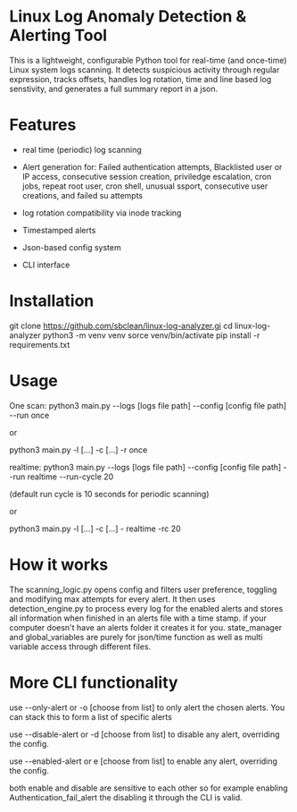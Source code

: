 # Linux Log Anomaly Detection & Alerting Tool

This is a lightweight, configurable Python tool for real-time (and once-time) Linux system logs scanning. 
It detects suspicious activity through regular expression, tracks offsets, handles log rotation, 
time and line based log senstivity, and generates a full summary report in a json.

# Features

- real time (periodic) log scanning 
- Alert generation for:
Failed authentication attempts, Blacklisted user or IP access, consecutive session creation, priviledge escalation, cron jobs, repeat root user, cron shell, unusual ssport, consecutive user creations, and failed su attempts

- log rotation compatibility via inode tracking
- Timestamped alerts
- Json-based config system
- CLI interface

# Installation
git clone https://github.com/sbclean/linux-log-analyzer.gi
cd linux-log-analyzer
python3 -m venv venv
sorce venv/bin/activate
pip install -r requirements.txt

# Usage

One scan:
python3 main.py --logs [logs file path] --config [config file path] --run once

or

python3 main.py -l [...] -c [...] -r once

realtime:
python3 main.py --logs [logs file path] --config [config file path] --run realtime --run-cycle 20 

(default run cycle is 10 seconds for periodic scanning)

or

python3 main.py -l [...] -c [...] - realtime -rc 20

# How it works
The scanning_logic.py opens config and filters user preference, toggling and modifying max attempts for every alert. It then uses detection_engine.py to process every log for the enabled alerts and stores all information when finished in an alerts file with a time stamp. if your computer doesn't have an alerts folder it creates it for you. state_manager and global_variables are purely for json/time function as well as multi variable access through different files.

# More CLI functionality

use --only-alert or -o [choose from list] to only alert the chosen alerts. You can stack this to form a list of specific alerts

use --disable-alert or -d [choose from list] to disable any alert, overriding the config.

use --enabled-alert or e [choose from list] to enable any alert, overriding the config.

both enable and disable are sensitive to each other so for example enabling Authentication_fail_alert the disabling it through the CLI is valid.

